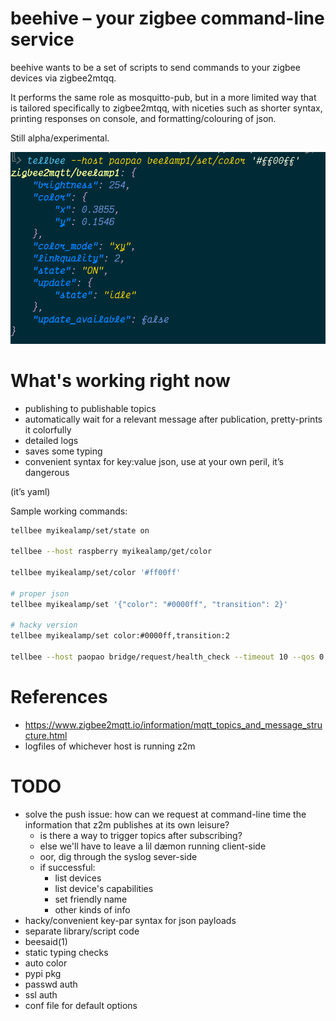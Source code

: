 # beehive – your zigbee command-line service

beehive wants to be a set of scripts to send commands to your zigbee devices
via zigbee2mtqq.

It performs the same role as mosquitto-pub, but in a more limited way that is
tailored specifically to zigbee2mtqq, with niceties such as shorter syntax,
printing responses on console, and formatting/colouring of json.

Still alpha/experimental.

![screenshot](bildschirmfoto.png)

# What's working right now

 - publishing to publishable topics
 - automatically wait for a relevant message after publication, pretty-prints
   it colorfully
 - detailed logs
 - saves some typing
 - convenient syntax for key:value json, use at your own peril, it’s dangerous
 
(it’s yaml)

Sample working commands:

```bash
tellbee myikealamp/set/state on

tellbee --host raspberry myikealamp/get/color

tellbee myikealamp/set/color '#ff00ff'

# proper json
tellbee myikealamp/set '{"color": "#0000ff", "transition": 2}'

# hacky version
tellbee myikealamp/set color:#0000ff,transition:2

tellbee --host paopao bridge/request/health_check --timeout 10 --qos 0 --debug
```

# References

 - https://www.zigbee2mqtt.io/information/mqtt_topics_and_message_structure.html
 - logfiles of whichever host is running z2m

# TODO

 - solve the push issue: how can we request at command-line time the
   information that z2m publishes at its own leisure?
   - is there a way to trigger topics after subscribing?
   - else we'll have to leave a lil dæmon running client-side
   - oor, dig through the syslog sever-side
   - if successful:
     - list devices
     - list device's capabilities
     - set friendly name
     - other kinds of info
 - hacky/convenient key-par syntax for json payloads
 - separate library/script code
 - beesaid(1)
 - static typing checks
 - auto color
 - pypi pkg
 - passwd auth
 - ssl auth
 - conf file for default options
